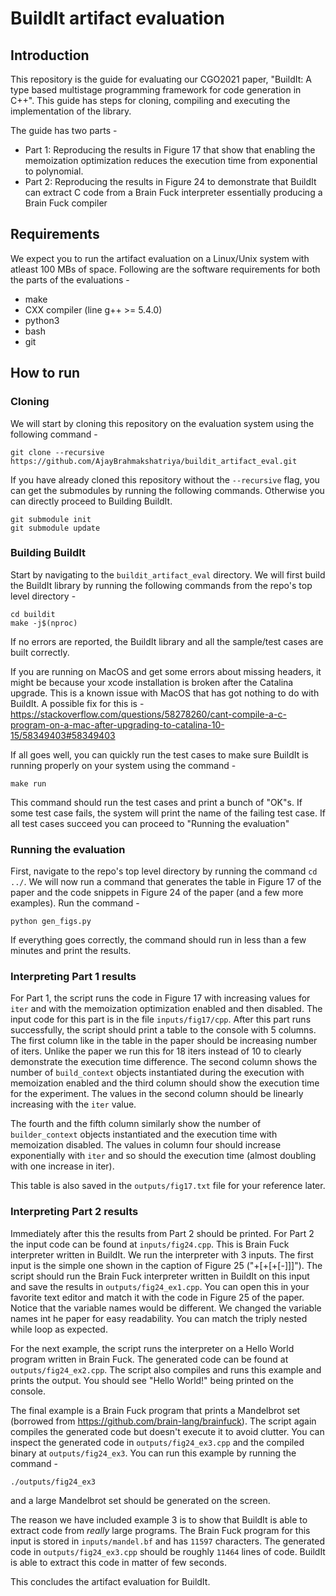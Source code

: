 # BuildIt artifact evaluation

## Introduction
This repository is the guide for evaluating our CGO2021 paper, "BuildIt: A type based multistage programming framework for code generation in C++". This guide has steps for cloning, compiling and executing the implementation of the library.

The  guide has two parts - 
 - Part 1: Reproducing the results in Figure 17 that show that enabling the memoization optimization reduces the execution time from exponential to polynomial. 
 - Part 2: Reproducing the results in Figure 24 to demonstrate that BuildIt can extract C code from a Brain Fuck interpreter essentially producing a Brain Fuck compiler

## Requirements
We expect you to run the artifact evaluation on a Linux/Unix system with atleast 100 MBs of space. Following are the software requirements for both the parts of the evaluations - 

 - make
 - CXX compiler (line g++ >= 5.4.0)
 - python3 
 - bash
 - git

## How to run

### Cloning
We will start by cloning this repository on the evaluation system using the following command - 

    git clone --recursive https://github.com/AjayBrahmakshatriya/buildit_artifact_eval.git

If you have already cloned this repository without the `--recursive` flag, you can get the submodules by running the following commands. Otherwise you can directly proceed to Building BuildIt. 
  
    git submodule init
    git submodule update

### Building BuildIt
Start by navigating to the `buildit_artifact_eval` directory. We will first build the BuildIt library by running the following commands from the repo's top level directory - 

    cd buildit
    make -j$(nproc)

If no errors are reported, the BuildIt library and all the sample/test cases are built correctly. 

If you are running on MacOS and get some errors about missing headers, it might be because your xcode installation is broken after the Catalina upgrade. This is a known issue with MacOS that has got nothing to do with BuildIt. A possible fix for this is - https://stackoverflow.com/questions/58278260/cant-compile-a-c-program-on-a-mac-after-upgrading-to-catalina-10-15/58349403#58349403

If all goes well, you can quickly run the test cases to make sure BuildIt is running properly on your system using the command - 
 
    make run

This command should run the test cases and print a bunch of "OK"s. If some test case fails, the system will print the name of the failing test case. 
If all test cases succeed you can proceed to "Running the evaluation"

### Running the evaluation
First, navigate to the repo's top level directory by running  the command `cd ../`. We will now run a command that generates the table in Figure 17 of the paper and the code snippets in Figure 24 of the paper (and a few more examples). Run the command - 

    python gen_figs.py

If everything goes correctly, the command should run in less than a few minutes and print the results. 


### Interpreting Part 1 results
For Part 1, the script runs the code in Figure 17 with increasing values for `iter` and with the memoization optimization enabled and then disabled. The input code for this part is in the file `inputs/fig17/cpp`. After this part runs successfully, the script should print a table to the console with 5 columns. 
The first column like in the table in the paper should be increasing number of iters. Unlike the paper we run this for 18 iters instead of 10 to clearly demonstrate the execution time difference. The second column shows the number of `build_context` objects instantiated during the execution with memoization enabled and the third column should show the execution time for the experiment. The values in the second column should be linearly increasing with the `iter` value. 

The fourth and the fifth column similarly show the number of `builder_context` objects instantiated and the execution time with memoization disabled. The values in column four should increase exponentially with `iter` and so should the execution time (almost doubling with one increase in iter). 

This table is also saved in the `outputs/fig17.txt` file for your reference later. 


### Interpreting Part 2 results
Immediately after this the results from Part 2 should be printed. For Part 2 the input code can be found at `inputs/fig24.cpp`. This is Brain Fuck interpreter written in BuildIt. We run the interpreter with 3 inputs. The first input is the simple one shown in the caption of Figure 25 ("+[+[+[-]]]"). The script should run the Brain Fuck interpreter written in BuildIt on this input and save the results in `outputs/fig24_ex1.cpp`. You can open this in your favorite text editor and match it with the code in Figure 25 of the paper. Notice that the variable names would be different. We changed the variable names int he paper for easy readability. You can match the triply nested while loop as expected. 

For the next example, the script runs the interpreter on a Hello World program written in Brain Fuck. The generated code can be found at `outputs/fig24_ex2.cpp`. The script also compiles and runs this example and prints the output. You should see "Hello World!" being printed on the console. 

The final example is a Brain Fuck program that prints a Mandelbrot set (borrowed from https://github.com/brain-lang/brainfuck). The script again compiles the generated code but doesn't execute it to avoid clutter. You can inspect the generated code in `outputs/fig24_ex3.cpp` and the compiled binary at `outputs/fig24_ex3`. You can run this example by running the command - 

    ./outputs/fig24_ex3

and a large Mandelbrot set should be generated on the screen. 

The reason we have included example 3 is to show that BuildIt is able to extract code from *really* large programs. The Brain Fuck program for this input is stored in `inputs/mandel.bf` and has `11597` characters. The generated code in `outputs/fig24_ex3.cpp` should be roughly `11464` lines of code. BuildIt is able to extract this code in matter of few seconds. 

This concludes the artifact evaluation for BuildIt.
